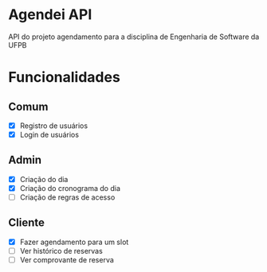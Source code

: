 # Agendei API
API do projeto agendamento para a disciplina de Engenharia de Software da UFPB

# Funcionalidades
## Comum
- [x] Registro de usuários
- [x] Login de usuários

## Admin
- [X] Criação do dia
- [x] Criação do cronograma do dia
- [ ] Criação de regras de acesso

## Cliente
- [x] Fazer agendamento para um slot
- [ ] Ver histórico de reservas
- [ ] Ver comprovante de reserva
